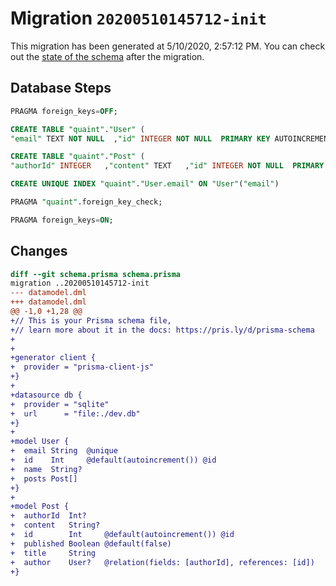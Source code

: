 # Migration `20200510145712-init`

This migration has been generated at 5/10/2020, 2:57:12 PM.
You can check out the [state of the schema](./schema.prisma) after the migration.

## Database Steps

```sql
PRAGMA foreign_keys=OFF;

CREATE TABLE "quaint"."User" (
"email" TEXT NOT NULL  ,"id" INTEGER NOT NULL  PRIMARY KEY AUTOINCREMENT,"name" TEXT   )

CREATE TABLE "quaint"."Post" (
"authorId" INTEGER   ,"content" TEXT   ,"id" INTEGER NOT NULL  PRIMARY KEY AUTOINCREMENT,"published" BOOLEAN NOT NULL DEFAULT false ,"title" TEXT NOT NULL  ,FOREIGN KEY ("authorId") REFERENCES "User"("id") ON DELETE SET NULL ON UPDATE CASCADE)

CREATE UNIQUE INDEX "quaint"."User.email" ON "User"("email")

PRAGMA "quaint".foreign_key_check;

PRAGMA foreign_keys=ON;
```

## Changes

```diff
diff --git schema.prisma schema.prisma
migration ..20200510145712-init
--- datamodel.dml
+++ datamodel.dml
@@ -1,0 +1,28 @@
+// This is your Prisma schema file,
+// learn more about it in the docs: https://pris.ly/d/prisma-schema
+
+
+generator client {
+  provider = "prisma-client-js"
+}
+
+datasource db {
+  provider = "sqlite"
+  url      = "file:./dev.db"
+}
+
+model User {
+  email String  @unique
+  id    Int     @default(autoincrement()) @id
+  name  String?
+  posts Post[]
+}
+
+model Post {
+  authorId  Int?
+  content   String?
+  id        Int     @default(autoincrement()) @id
+  published Boolean @default(false)
+  title     String
+  author    User?   @relation(fields: [authorId], references: [id])
+}
```


